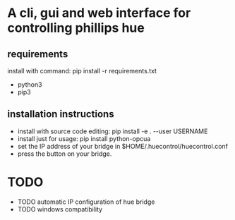# A cli, gui and web interface for controlling phillips hue

## requirements
install with command: pip install -r requirements.txt
* python3
* pip3

## installation instructions
* install with source code editing: pip install -e . --user USERNAME
* install just for usage: pip install python-opcua
* set the IP address of your bridge in $HOME/.huecontrol/huecontrol.conf
* press the button on your bridge.

# TODO
* TODO automatic IP configuration of hue bridge
* TODO windows compatibility
